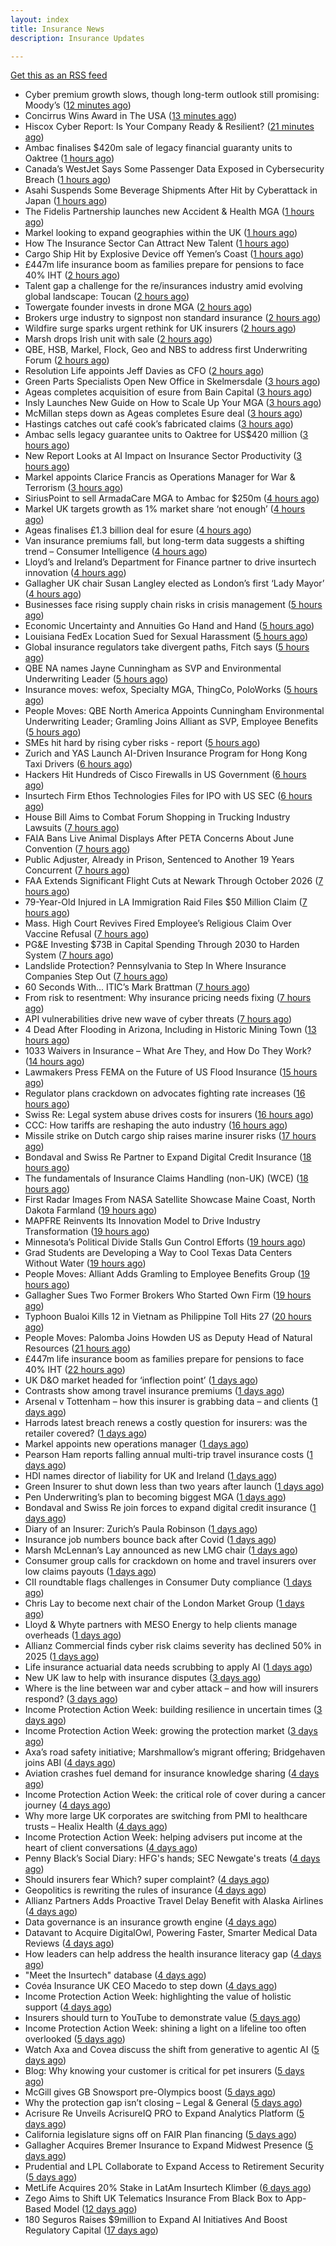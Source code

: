 ```yaml
---
layout: index
title: Insurance News
description: Insurance Updates

---
```


[Get this as an RSS feed](/insurance.rss)

<!-- news_marker starts -->
- Cyber premium growth slows, though long-term outlook still promising: Moody’s ([12 minutes ago](https://www.reinsurancene.ws/cyber-premium-growth-slows-though-long-term-outlook-still-promising-moodys/))
- Concirrus Wins Award in The USA ([13 minutes ago](https://insurance-edge.net/2025/09/30/concirrus-wins-award-in-the-usa/))
- Hiscox Cyber Report: Is Your Company Ready & Resilient? ([21 minutes ago](https://insurance-edge.net/2025/09/30/hiscox-cyber-report-is-your-company-ready-resilient/))
- Ambac finalises $420m sale of legacy financial guaranty units to Oaktree ([1 hours ago](https://www.reinsurancene.ws/ambac-finalises-420m-sale-of-legacy-financial-guaranty-units-to-oaktree/))
- Canada’s WestJet Says Some Passenger Data Exposed in Cybersecurity Breach ([1 hours ago](https://www.insurancejournal.com/news/international/2025/09/30/841054.htm))
- Asahi Suspends Some Beverage Shipments After Hit by Cyberattack in Japan ([1 hours ago](https://www.insurancejournal.com/news/international/2025/09/30/841050.htm))
- The Fidelis Partnership launches new Accident & Health MGA ([1 hours ago](https://www.reinsurancene.ws/the-fidelis-partnership-launches-new-accident-health-mga/))
- Markel looking to expand geographies within the UK ([1 hours ago](https://www.postonline.co.uk/commercial/7959096/markel-looking-to-expand-geographies-within-the-uk))
- How The Insurance Sector Can Attract New Talent ([1 hours ago](https://insurance-edge.net/2025/09/30/how-the-insurance-sector-can-attract-new-talent/))
- Cargo Ship Hit by Explosive Device off Yemen’s Coast ([1 hours ago](https://www.insurancejournal.com/news/international/2025/09/30/841044.htm))
- £447m life insurance boom as families prepare for pensions to face 40% IHT ([2 hours ago](https://ifamagazine.com/447m-life-insurance-boom-as-families-prepare-for-pensions-to-face-40-iht-2/))
- Talent gap a challenge for the re/insurances industry amid evolving global landscape: Toucan ([2 hours ago](https://www.reinsurancene.ws/talent-gap-a-challenge-for-the-re-insurances-industry-amid-evolving-global-landscape-toucan/))
- Towergate founder invests in drone MGA ([2 hours ago](https://www.postonline.co.uk/commercial/7959135/towergate-founder-invests-in-drone-mga))
- Brokers urge industry to signpost non standard insurance ([2 hours ago](https://www.postonline.co.uk/broker/7959133/brokers-urge-industry-to-signpost-non-standard-insurance))
- Wildfire surge sparks urgent rethink for UK insurers ([2 hours ago](https://www.insurancebusinessmag.com/uk/news/catastrophe/wildfire-surge-sparks-urgent-rethink-for-uk-insurers-551412.aspx))
- Marsh drops Irish unit with sale ([2 hours ago](https://www.insurancebusinessmag.com/uk/news/breaking-news/marsh-drops-irish-unit-with-sale-551411.aspx))
- QBE, HSB, Markel, Flock, Geo and NBS to address first Underwriting Forum ([2 hours ago](https://www.postonline.co.uk/commercial/7959128/qbe-hsb-markel-flock-geo-and-nbs-to-address-first-underwriting-forum))
- Resolution Life appoints Jeff Davies as CFO ([2 hours ago](https://www.reinsurancene.ws/resolution-life-appoints-jeff-davies-as-cfo/))
- Green Parts Specialists Open New Office in Skelmersdale ([3 hours ago](https://insurance-edge.net/2025/09/30/green-parts-specialists-open-new-office-in-skelmersdale/))
- Ageas completes acquisition of esure from Bain Capital ([3 hours ago](https://www.reinsurancene.ws/ageas-completes-acquisition-of-esure-from-bain-capital/))
- Insly Launches New Guide on How to Scale Up Your MGA ([3 hours ago](https://insurance-edge.net/2025/09/30/insly-launches-new-guide-on-how-to-scale-up-your-mga/))
- McMillan steps down as Ageas completes Esure deal ([3 hours ago](https://www.postonline.co.uk/news/7959131/mcmillan-steps-down-as-ageas-completes-esure-deal))
- Hastings catches out café cook’s fabricated claims ([3 hours ago](https://www.postonline.co.uk/news/7959130/hastings-catches-out-caf%C3%A9-cook%E2%80%99s-fabricated-claims))
- Ambac sells legacy guarantee units to Oaktree for US$420 million ([3 hours ago](https://www.insurancebusinessmag.com/uk/news/mergers-acquisitions/ambac-sells-legacy-guarantee-units-to-oaktree-for-us420-million-551393.aspx))
- New Report Looks at AI Impact on Insurance Sector Productivity ([3 hours ago](https://insurance-edge.net/2025/09/30/new-report-looks-at-ai-impact-on-insurance-sector-productivity/))
- Markel appoints Clarice Francis as Operations Manager for War & Terrorism ([3 hours ago](https://www.reinsurancene.ws/markel-appoints-clarice-francis-as-operations-manager-for-war-terrorism/))
- SiriusPoint to sell ArmadaCare MGA to Ambac for $250m ([4 hours ago](https://www.reinsurancene.ws/siriuspoint-to-sell-armadacare-mga-to-ambac-for-250m/))
- Markel UK targets growth as 1% market share ‘not enough’ ([4 hours ago](https://www.postonline.co.uk/news/7959094/markel-uk-targets-growth-as-1-market-share-%E2%80%98not-enough%E2%80%99))
- Ageas finalises £1.3 billion deal for esure ([4 hours ago](https://www.insurancebusinessmag.com/uk/news/mergers-acquisitions/ageas-finalises-1-3-billion-deal-for-esure-551389.aspx))
- Van insurance premiums fall, but long-term data suggests a shifting trend – Consumer Intelligence ([4 hours ago](https://www.insurancebusinessmag.com/uk/news/auto-motor/van-insurance-premiums-fall-but-longterm-data-suggests-a-shifting-trend--consumer-intelligence-551384.aspx))
- Lloyd’s and Ireland’s Department for Finance partner to drive insurtech innovation ([4 hours ago](https://www.reinsurancene.ws/lloyds-and-irelands-department-for-finance-partner-to-drive-insurtech-innovation/))
- Gallagher UK chair Susan Langley elected as London’s first ‘Lady Mayor’ ([4 hours ago](https://www.insurancebusinessmag.com/uk/news/breaking-news/gallagher-uk-chair-susan-langley-elected-as-londons-first-lady-mayor-551380.aspx))
- Businesses face rising supply chain risks in crisis management ([5 hours ago](https://www.insurancebusinessmag.com/uk/news/breaking-news/businesses-face-rising-supply-chain-risks-in-crisis-management-551376.aspx))
- Economic Uncertainty and Annuities Go Hand and Hand ([5 hours ago](https://www.insurancejournal.com/blogs/agentsync/2025/09/30/841015.htm))
- Louisiana FedEx Location Sued for Sexual Harassment ([5 hours ago](https://www.insurancejournal.com/news/southcentral/2025/09/30/840994.htm))
- Global insurance regulators take divergent paths, Fitch says ([5 hours ago](https://www.insurancebusinessmag.com/uk/news/breaking-news/global-insurance-regulators-take-divergent-paths-fitch-says-551374.aspx))
- QBE NA names Jayne Cunningham as SVP and Environmental Underwriting Leader ([5 hours ago](https://www.reinsurancene.ws/qbe-na-names-jayne-cunningham-as-svp-and-environmental-underwriting-leader/))
- Insurance moves: wefox, Specialty MGA, ThingCo, PoloWorks ([5 hours ago](https://www.insurancebusinessmag.com/uk/news/breaking-news/insurance-moves-wefox-specialty-mga-thingco-poloworks-551373.aspx))
- People Moves: QBE North America Appoints Cunningham Environmental Underwriting Leader; Gramling Joins Alliant as SVP, Employee Benefits ([5 hours ago](https://www.insurancejournal.com/news/national/2025/09/30/840938.htm))
- SMEs hit hard by rising cyber risks - report ([5 hours ago](https://www.insurancebusinessmag.com/uk/news/cyber/smes-hit-hard-by-rising-cyber-risks--report-551372.aspx))
- Zurich and YAS Launch AI-Driven Insurance Program for Hong Kong Taxi Drivers ([6 hours ago](https://www.insurtechinsights.com/zurich-and-yas-launch-ai-driven-insurance-program-for-hong-kong-taxi-drivers/))
- Hackers Hit Hundreds of Cisco Firewalls in US Government ([6 hours ago](https://www.insurancejournal.com/news/national/2025/09/30/841012.htm))
- Insurtech Firm Ethos Technologies Files for IPO with US SEC ([6 hours ago](https://www.insurtechinsights.com/insurtech-firm-ethos-technologies-files-for-ipo-with-us-sec/))
- House Bill Aims to Combat Forum Shopping in Trucking Industry Lawsuits ([7 hours ago](https://www.insurancejournal.com/news/national/2025/09/30/840985.htm))
- FAIA Bans Live Animal Displays After PETA Concerns About June Convention ([7 hours ago](https://www.insurancejournal.com/news/southeast/2025/09/30/840973.htm))
- Public Adjuster, Already in Prison, Sentenced to Another 19 Years Concurrent ([7 hours ago](https://www.insurancejournal.com/news/southeast/2025/09/30/840968.htm))
- FAA Extends Significant Flight Cuts at Newark Through October 2026 ([7 hours ago](https://www.insurancejournal.com/news/east/2025/09/30/841038.htm))
- 79-Year-Old Injured in LA Immigration Raid Files $50 Million Claim ([7 hours ago](https://www.insurancejournal.com/news/west/2025/09/30/840955.htm))
- Mass. High Court Revives Fired Employee’s Religious Claim Over Vaccine Refusal ([7 hours ago](https://www.insurancejournal.com/news/east/2025/09/30/840978.htm))
- PG&E Investing $73B in Capital Spending Through 2030 to Harden System ([7 hours ago](https://www.insurancejournal.com/news/west/2025/09/30/840989.htm))
- Landslide Protection? Pennsylvania to Step In Where Insurance Companies Step Out ([7 hours ago](https://www.insurancejournal.com/news/east/2025/09/30/841030.htm))
- 60 Seconds With... ITIC’s Mark Brattman ([7 hours ago](https://www.postonline.co.uk/claims/7958130/60-seconds-with-itic%E2%80%99s-mark-brattman))
- From risk to resentment: Why insurance pricing needs fixing ([7 hours ago](https://www.postonline.co.uk/personal/7958970/from-risk-to-resentment-why-insurance-pricing-needs-fixing))
- API vulnerabilities drive new wave of cyber threats ([7 hours ago](https://www.insurancebusinessmag.com/uk/news/cyber/api-vulnerabilities-drive-new-wave-of-cyber-threats-551400.aspx))
- 4 Dead After Flooding in Arizona, Including in Historic Mining Town ([13 hours ago](https://www.insurancejournal.com/news/west/2025/09/29/841023.htm))
- 1033 Waivers in Insurance – What Are They, and How Do They Work? ([14 hours ago](https://www.insurancejournal.com/blogs/agentsync/2025/09/29/841010.htm))
- Lawmakers Press FEMA on the Future of US Flood Insurance ([15 hours ago](https://www.insurancejournal.com/news/national/2025/09/29/840999.htm))
- Regulator plans crackdown on advocates fighting rate increases ([16 hours ago](https://www.dig-in.com/news/regulator-plans-crackdown-on-advocates-fighting-rate-increases))
- Swiss Re: Legal system abuse drives costs for insurers ([16 hours ago](https://www.dig-in.com/news/swiss-re-legal-system-abuse-drives-costs-for-insurers))
- CCC: How tariffs are reshaping the auto industry ([16 hours ago](https://www.dig-in.com/news/ccc-how-tariffs-are-reshaping-the-auto-industry))
- Missile strike on Dutch cargo ship raises marine insurer risks ([17 hours ago](https://www.insurancebusinessmag.com/uk/news/marine/missile-strike-on-dutch-cargo-ship-raises-marine-insurer-risks-551369.aspx))
- Bondaval and Swiss Re Partner to Expand Digital Credit Insurance ([18 hours ago](https://www.insurtechinsights.com/bondaval-and-swiss-re-partner-to-expand-digital-credit-insurance/))
- The fundamentals of Insurance Claims Handling (non-UK) (WCE) ([18 hours ago](https://www.insurancebusinessmag.com/uk/guides/the-fundamentals-of-insurance-claims-handling-nonuk-wce-551320.aspx))
- First Radar Images From NASA Satellite Showcase Maine Coast, North Dakota Farmland ([19 hours ago](https://www.insurancejournal.com/news/midwest/2025/09/29/840964.htm))
- MAPFRE Reinvents Its Innovation Model to Drive Industry Transformation ([19 hours ago](https://www.insurtechinsights.com/mapfre-reinvents-its-innovation-model-to-drive-industry-transformation/))
- Minnesota’s Political Divide Stalls Gun Control Efforts ([19 hours ago](https://www.insurancejournal.com/news/midwest/2025/09/29/840959.htm))
- Grad Students are Developing a Way to Cool Texas Data Centers Without Water ([19 hours ago](https://www.insurancejournal.com/news/southcentral/2025/09/29/840953.htm))
- People Moves: Alliant Adds Gramling to Employee Benefits Group ([19 hours ago](https://www.insurancejournal.com/news/southcentral/2025/09/29/840950.htm))
- Gallagher Sues Two Former Brokers Who Started Own Firm ([19 hours ago](https://www.insurancejournal.com/news/east/2025/09/29/840943.htm))
- Typhoon Bualoi Kills 12 in Vietnam as Philippine Toll Hits 27 ([20 hours ago](https://www.insurancejournal.com/news/international/2025/09/29/840863.htm))
- People Moves: Palomba Joins Howden US as Deputy Head of Natural Resources ([21 hours ago](https://www.insurancejournal.com/news/national/2025/09/29/840768.htm))
- £447m life insurance boom as families prepare for pensions to face 40% IHT ([22 hours ago](https://ifamagazine.com/447m-life-insurance-boom-as-families-prepare-for-pensions-to-face-40-iht/))
- UK D&O market headed for ‘inflection point’ ([1 days ago](https://www.postonline.co.uk/commercial/7959121/uk-do-market-headed-for-%E2%80%98inflection-point%E2%80%99))
- Contrasts show among travel insurance premiums ([1 days ago](https://www.postonline.co.uk/news/7959119/contrasts-show-among-travel-insurance-premiums))
- Arsenal v Tottenham – how this insurer is grabbing data – and clients ([1 days ago](https://www.insurancebusinessmag.com/uk/news/breaking-news/arsenal-v-tottenham--how-this-insurer-is-grabbing-data--and-clients-551270.aspx))
- Harrods latest breach renews a costly question for insurers: was the retailer covered? ([1 days ago](https://www.insurancebusinessmag.com/uk/news/cyber/harrods-latest-breach-renews-a-costly-question-for-insurers-was-the-retailer-covered-551269.aspx))
- Markel appoints new operations manager ([1 days ago](https://www.insurancebusinessmag.com/uk/news/breaking-news/markel-appoints-new-operations-manager-551268.aspx))
- Pearson Ham reports falling annual multi-trip travel insurance costs ([1 days ago](https://www.insurancebusinessmag.com/uk/news/travel/pearson-ham-reports-falling-annual-multitrip-travel-insurance-costs-551267.aspx))
- HDI names director of liability for UK and Ireland ([1 days ago](https://www.insurancebusinessmag.com/uk/news/breaking-news/hdi-names-director-of-liability-for-uk-and-ireland-551265.aspx))
- Green Insurer to shut down less than two years after launch ([1 days ago](https://www.postonline.co.uk/broker/7959112/green-insurer-to-shut-down-less-than-two-years-after-launch))
- Pen Underwriting’s plan to becoming biggest MGA ([1 days ago](https://www.postonline.co.uk/commercial/7959029/pen-underwriting%E2%80%99s-plan-to-becoming-biggest-mga))
- Bondaval and Swiss Re join forces to expand digital credit insurance ([1 days ago](https://www.insurancebusinessmag.com/uk/news/breaking-news/bondaval-and-swiss-re-join-forces-to-expand-digital-credit-insurance-551242.aspx))
- Diary of an Insurer: Zurich’s Paula Robinson ([1 days ago](https://www.postonline.co.uk/commercial/7958071/diary-of-an-insurer-zurich%E2%80%99s-paula-robinson))
- Insurance job numbers bounce back after Covid ([1 days ago](https://www.postonline.co.uk/people/7958064/insurance-job-numbers-bounce-back-after-covid))
- Marsh McLennan’s Lay announced as new LMG chair ([1 days ago](https://www.postonline.co.uk/news/7959110/marsh-mclennan%E2%80%99s-lay-announced-as-new-lmg-chair))
- Consumer group calls for crackdown on home and travel insurers over low claims payouts ([1 days ago](https://www.insurancebusinessmag.com/uk/news/property-insurance/consumer-group-calls-for-crackdown-on-home-and-travel-insurers-over-low-claims-payouts-551202.aspx))
- CII roundtable flags challenges in Consumer Duty compliance ([1 days ago](https://www.insurancebusinessmag.com/uk/news/breaking-news/cii-roundtable-flags-challenges-in-consumer-duty-compliance-551201.aspx))
- Chris Lay to become next chair of the London Market Group ([1 days ago](https://www.insurancebusinessmag.com/uk/news/breaking-news/chris-lay-to-become-next-chair-of-the-london-market-group-551200.aspx))
- Lloyd & Whyte partners with MESO Energy to help clients manage overheads ([1 days ago](https://www.insurancebusinessmag.com/uk/news/breaking-news/lloyd-and-whyte-partners-with-meso-energy-to-help-clients-manage-overheads-551199.aspx))
- Allianz Commercial finds cyber risk claims severity has declined 50% in 2025 ([1 days ago](https://www.dig-in.com/news/allianz-commercial-cyber-risk-claims-severity-declined-50))
- Life insurance actuarial data needs scrubbing to apply AI ([1 days ago](https://www.dig-in.com/news/life-insurance-actuarial-data-needs-scrubbing-to-apply-ai))
- New UK law to help with insurance disputes ([3 days ago](https://www.insurancebusinessmag.com/uk/news/breaking-news/new-uk-law-to-help-with-insurance-disputes-551153.aspx))
- Where is the line between war and cyber attack – and how will insurers respond? ([3 days ago](https://www.insurancebusinessmag.com/uk/news/cyber/where-is-the-line-between-war-and-cyber-attack--and-how-will-insurers-respond-551151.aspx))
- Income Protection Action Week: building resilience in uncertain times ([3 days ago](https://ifamagazine.com/income-protection-action-week-building-resilience-in-uncertain-times/))
- Income Protection Action Week: growing the protection market ([3 days ago](https://ifamagazine.com/income-protection-action-week-growing-the-protection-market/))
- Axa’s road safety initiative; Marshmallow’s migrant offering; Bridgehaven joins ABI ([4 days ago](https://www.postonline.co.uk/news/7959099/axa%E2%80%99s-road-safety-initiative-marshmallow%E2%80%99s-migrant-offering-bridgehaven-joins-abi))
- Aviation crashes fuel demand for insurance knowledge sharing ([4 days ago](https://www.postonline.co.uk/news/7959101/aviation-crashes-fuel-demand-for-insurance-knowledge-sharing))
- Income Protection Action Week: the critical role of cover during a cancer journey ([4 days ago](https://ifamagazine.com/income-protection-action-week-the-critical-role-of-cover-during-a-cancer-journey/))
- Why more large UK corporates are switching from PMI to healthcare trusts – Healix Health ([4 days ago](https://ifamagazine.com/why-more-large-uk-corporates-are-switching-from-pmi-to-healthcare-trusts-healix-health/))
- Income Protection Action Week: helping advisers put income at the heart of client conversations ([4 days ago](https://ifamagazine.com/income-protection-action-week-helping-advisers-put-income-at-the-heart-of-client-conversations/))
- Penny Black’s Social Diary: HFG's hands; SEC Newgate's treats ([4 days ago](https://www.postonline.co.uk/people/7958919/penny-black%E2%80%99s-social-diary-hfgs-hands-sec-newgates-treats))
- Should insurers fear Which? super complaint? ([4 days ago](https://www.postonline.co.uk/personal/7959088/should-insurers-fear-which-super-complaint))
- Geopolitics is rewriting the rules of insurance ([4 days ago](https://www.dig-in.com/opinion/geopolitics-is-rewriting-the-rules-of-insurance))
- Allianz Partners Adds Proactive Travel Delay Benefit with Alaska Airlines ([4 days ago](https://www.insurtechinsights.com/allianz-partners-adds-proactive-travel-delay-benefit-with-alaska-airlines/))
- Data governance is an insurance growth engine ([4 days ago](https://www.dig-in.com/opinion/data-governance-is-an-insurance-growth-engine))
- Datavant to Acquire DigitalOwl, Powering Faster, Smarter Medical Data Reviews ([4 days ago](https://www.insurtechinsights.com/datavant-to-acquire-digitalowl-powering-faster-smarter-medical-data-reviews/))
- How leaders can help address the health insurance literacy gap ([4 days ago](https://www.dig-in.com/news/help-employees-navigate-their-health-insurance-coverage))
- "Meet the Insurtech" database ([4 days ago](https://www.dig-in.com/news/digital-insurances-meet-the-insurtech-database))
- Covéa Insurance UK CEO Macedo to step down ([4 days ago](https://www.postonline.co.uk/news/7959100/cov%C3%A9a-insurance-uk-ceo-macedo-to-step-down))
- Income Protection Action Week: highlighting the value of holistic support ([4 days ago](https://ifamagazine.com/income-protection-action-week-highlighting-the-value-of-holistic-support-as-day-four-draws-to-a-close/))
- Insurers should turn to YouTube to demonstrate value ([5 days ago](https://www.postonline.co.uk/personal/7959097/insurers-should-turn-to-youtube-to-demonstrate-value))
- Income Protection Action Week: shining a light on a lifeline too often overlooked ([5 days ago](https://ifamagazine.com/income-protection-action-week-shining-a-light-on-a-lifeline-too-often-overlooked/))
- Watch Axa and Covea discuss the shift from generative to agentic AI ([5 days ago](https://www.postonline.co.uk/technology/7959091/watch-axa-and-covea-discuss-the-shift-from-generative-to-agentic-ai))
- Blog: Why knowing your customer is critical for pet insurers ([5 days ago](https://www.postonline.co.uk/market-access/7959036/blog-why-knowing-your-customer-is-critical-for-pet-insurers))
- McGill gives GB Snowsport pre-Olympics boost ([5 days ago](https://www.postonline.co.uk/news/7959093/mcgill-gives-gb-snowsport-pre-olympics-boost))
- Why the protection gap isn’t closing – Legal & General ([5 days ago](https://ifamagazine.com/why-the-protection-gap-isnt-closing-legal-general/))
- Acrisure Re Unveils AcrisureIQ PRO to Expand Analytics Platform ([5 days ago](https://www.insurtechinsights.com/acrisure-re-unveils-acrisureiq-pro-to-expand-analytics-platform/))
- California legislature signs off on FAIR Plan financing ([5 days ago](https://www.dig-in.com/news/california-legislature-signs-off-on-fair-plan-financing))
- Gallagher Acquires Bremer Insurance to Expand Midwest Presence ([5 days ago](https://www.insurtechinsights.com/gallagher-acquires-bremer-insurance-to-expand-midwest-presence/))
- Prudential and LPL Collaborate to Expand Access to Retirement Security ([5 days ago](https://www.insurtechinsights.com/prudential-and-lpl-collaborate-to-expand-access-to-retirement-security/))
- MetLife Acquires 20% Stake in LatAm Insurtech Klimber ([6 days ago](https://www.insurtechinsights.com/metlife-acquires-20-stake-in-latam-insurtech-klimber/))
- Zego Aims to Shift UK Telematics Insurance From Black Box to App-Based Model ([12 days ago](https://thefintechtimes.com/zego-aims-to-shift-uk-telematics-insurance-from-black-box-to-app-based-model/))
- 180 Seguros Raises $9million to Expand AI Initiatives And Boost Regulatory Capital ([17 days ago](https://thefintechtimes.com/180-seguros-raises-9m-to-expand-ai-initiatives-and-boost-regulatory-capital/))

<!-- news_marker ends -->